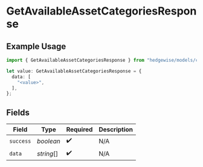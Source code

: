 # GetAvailableAssetCategoriesResponse

## Example Usage

```typescript
import { GetAvailableAssetCategoriesResponse } from "hedgewise/models/components";

let value: GetAvailableAssetCategoriesResponse = {
  data: [
    "<value>",
  ],
};
```

## Fields

| Field              | Type               | Required           | Description        |
| ------------------ | ------------------ | ------------------ | ------------------ |
| `success`          | *boolean*          | :heavy_check_mark: | N/A                |
| `data`             | *string*[]         | :heavy_check_mark: | N/A                |
